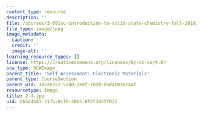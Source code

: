 ```yaml
---
content_type: resource
description: ''
file: /courses/3-091sc-introduction-to-solid-state-chemistry-fall-2010/b6544b43317b8cf020b58f6f3ddff032_2-4.jpg
file_type: image/jpeg
image_metadata:
  caption: ''
  credit: ''
  image-alt: ''
learning_resource_types: []
license: https://creativecommons.org/licenses/by-nc-sa/4.0/
ocw_type: OCWImage
parent_title: 'Self-Assessment: Electronic Materials'
parent_type: CourseSection
parent_uid: 3452e351-524d-2e8f-7020-05d4103e2aaf
resourcetype: Image
title: 2-4.jpg
uid: b6544b43-317b-8cf0-20b5-8f6f3ddff032
---
```

